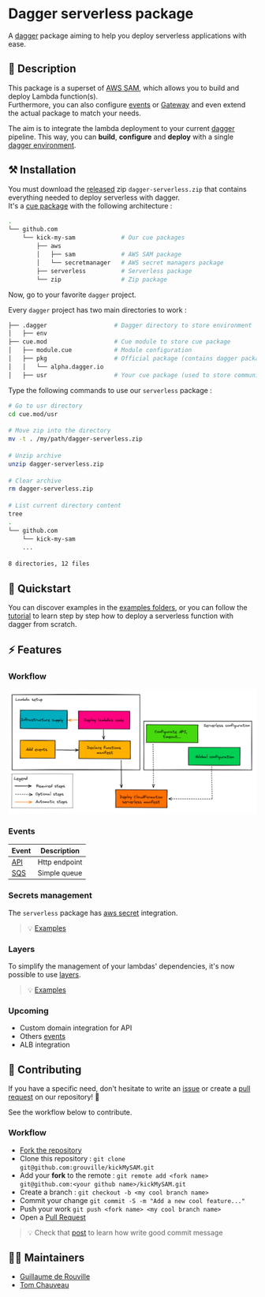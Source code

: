 # Dagger serverless package

A [dagger](https://dagger.io/) package aiming to help you deploy serverless applications with ease.

## :closed_book: Description

This package is a superset of [AWS SAM](https://docs.aws.amazon.com/serverless-application-model/latest/developerguide/what-is-sam.html), which allows you to build and deploy Lambda function(s). <br>
Furthermore, you can also configure [events](https://docs.aws.amazon.com/serverless-application-model/latest/developerguide/sam-property-function-eventsource.html) or [Gateway](https://docs.aws.amazon.com/serverless-application-model/latest/developerguide/sam-resource-api.html) and even extend the actual package to match your needs.

The aim is to integrate the lambda deployment to your current [dagger](https://dagger.io/) pipeline. This way, you can __build__, __configure__ and __deploy__ with a single [dagger environment](https://docs.dagger.io/1004/dev-first-env/).

## :hammer_and_pick: Installation 

You must download the [released](https://github.com/grouville/kickMySAM/releases) zip `dagger-serverless.zip` that contains everything needed to deploy serverless with dagger.<br>
It's a [cue package](https://cuelang.org/docs/concepts/packages/) with the following architecture :

```bash
.
└── github.com
    └── kick-my-sam             # Our cue packages
        ├── aws
        │   ├── sam             # AWS SAM package
        │   └── secretmanager   # AWS secret managers package
        ├── serverless          # Serverless package
        └── zip                 # Zip package
```

Now, go to your favorite `dagger` project.

Every `dagger` project has two main directories to work :
```bash
├── .dagger                   # Dagger directory to store environment
│   ├── env
├── cue.mod                   # Cue module to store cue package
│   ├── module.cue            # Module configuration
│   ├── pkg                   # Official package (contains dagger package)
│   │   └── alpha.dagger.io
│   ├── usr                   # Your cue package (used to store community package)
```

Type the following commands to use our `serverless` package :

```bash
# Go to usr directory
cd cue.mod/usr

# Move zip into the directory
mv -t . /my/path/dagger-serverless.zip

# Unzip archive
unzip dagger-serverless.zip

# Clear archive
rm dagger-serverless.zip

# List current directory content
tree
.
└── github.com
    └── kick-my-sam
    ...

8 directories, 12 files
```

## :beginner: Quickstart

You can discover examples in the [examples folders](./examples), or you can follow the [tutorial](./tutorial) to learn step by step how to deploy a serverless function with dagger from scratch.

## :zap: Features

### Workflow

![serverless workflow](.github/assets/dagger-serverless-workflow.png)

### Events

| Event                                                                                                                 | Description  	|  
|---	                                                                                                                |---	        |
| [API](https://docs.aws.amazon.com/serverless-application-model/latest/developerguide/sam-property-function-api.html)  | Http endpoint |  
| [SQS](https://docs.aws.amazon.com/serverless-application-model/latest/developerguide/sam-property-function-sqs.html)  | Simple queue  |  

### Secrets management

The `serverless` package has [aws secret](./cue.mod/usr/github.com/dagger-serverless/aws/secretmanager) integration.

> :bulb: [Examples](./examples/secret)

### Layers

To simplify the management of your lambdas' dependencies, it's now possible to use [layers](./cue.mod/usr/github.com/dagger-serverless/serverless/layers.cue).

> :bulb: [Examples](./examples/layers)

### Upcoming

- Custom domain integration for API
- Others [events](https://docs.aws.amazon.com/serverless-application-model/latest/developerguide/sam-property-function-eventsource.html)
- ALB integration

## :handshake: Contributing

If you have a specific need, don't hesitate to write an [issue](https://github.com/grouville/kickMySAM/issues) or create a [pull request]((https://github.com/grouville/kickMySAM/pulls)) on our repository! :rocket:

See the workflow below to contribute.

### Workflow

- [Fork the repository](https://github.com/grouville/kickMySAM/fork)
- Clone this repository : `git clone git@github.com:grouville/kickMySAM.git`
- Add your **fork** to the remote : `git remote add <fork name> git@github.com:<your github name>/kickMySAM.git`
- Create a branch : `git checkout -b <my cool branch name>`
- Commit your change `git commit -S -m "Add a new cool feature..."`
- Push your work `git push <fork name> <my cool branch name>`
- Open a [Pull Request](https://github.com/grouville/kickMySAM/pulls)

> :bulb: Check that [post](https://chris.beams.io/posts/git-commit/) to learn how write good commit message

## 	:superhero_man: Maintainers

- [Guillaume de Rouville](https://github.com/grouville)
- [Tom Chauveau](https://github.com/TomChv)